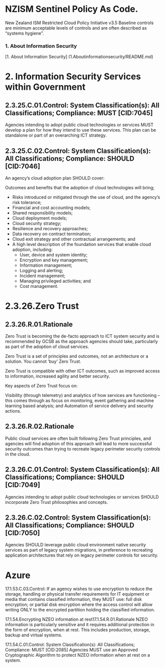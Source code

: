 # NZISM Sentinel Policy As Code.

New Zealand ISM Restricted Cloud Policy Initiative v3.5
Baseline controls are minimum acceptable levels of controls and are often described as “systems hygiene”.

### 1. About Information Security
[1. About Information Security] (1.Aboutinformationsecurity/README.md)

# 2. Information Security Services within Government

## 2.3.25.C.01.Control: System Classification(s): All Classifications; Compliance: MUST [CID:7045]
Agencies intending to adopt public cloud technologies or services MUST develop a plan for how they intend to use these services.  This plan can be standalone or part of an overarching ICT strategy.

## 2.3.25.C.02.Control: System Classification(s): All Classifications; Compliance: SHOULD [CID:7046]
An agency’s cloud adoption plan SHOULD cover:

Outcomes and benefits that the adoption of cloud technologies will bring;
- Risks introduced or mitigated through the use of cloud, and the agency’s risk tolerance;
- Financial and cost accounting models;
- Shared responsibility models;
- Cloud deployment models;
- Cloud security strategy;
- Resilience and recovery approaches;
- Data recovery on contract termination;
- Cloud exit strategy and other contractual arrangements; and
- A high level description of the foundation services that enable cloud adoption, including:
    - User, device and system identity;
    - Encryption and key management;
    - Information management;
    - Logging and alerting;
    - Incident management;
    - Managing privileged activities; and
    - Cost management.

# 2.3.26.Zero Trust
## 2.3.26.R.01.Rationale
Zero Trust is becoming the de-facto approach to ICT system security and is recommended by GCSB as the approach agencies should take, particularly as part of the adoption of cloud services.

Zero Trust is a set of principles and outcomes, not an architecture or a solution.  You cannot ‘buy’ Zero Trust.

Zero Trust is compatible with other ICT outcomes, such as improved access to information, increased agility and better security.

Key aspects of Zero Trust focus on:

Visibility (through telemetry) and analytics of how services are functioning – this comes through as focus on monitoring, event gathering and machine learning based analysis; and
Automation of service delivery and security actions.

## 2.3.26.R.02.Rationale
Public cloud services are often built following Zero Trust principles, and agencies will find adoption of this approach will lead to more successful security outcomes than trying to recreate legacy perimeter security controls in the cloud.

## 2.3.26.C.01.Control: System Classification(s): All Classifications; Compliance: SHOULD [CID:7049]
Agencies intending to adopt public cloud technologies or services SHOULD incorporate Zero Trust philosophies and concepts.

## 2.3.26.C.02.Control: System Classification(s): All Classifications; Compliance: SHOULD [CID:7050]
Agencies SHOULD leverage public cloud environment native security services as part of legacy system migrations, in preference to recreating application architectures that rely on legacy perimeter controls for security.




# Azure
17.1.53.C.03.Control:
If an agency wishes to use encryption to reduce the storage, handling or physical transfer requirements for IT equipment or media that contains classified information, they MUST use:
full disk encryption; or
partial disk encryption where the access control will allow writing ONLY to the encrypted partition holding the classified information.

17.1.54.Encrypting NZEO information at rest17.1.54.R.01.Rationale
NZEO information is particularly sensitive and it requires additional protection in the form of encryption, when at rest. This includes production, storage, backup and virtual systems.

17.1.54.C.01.Control: System Classification(s): All Classifications; Compliance: MUST [CID:2085]
Agencies MUST use an Approved Cryptographic Algorithm to protect NZEO information when at rest on a system.
